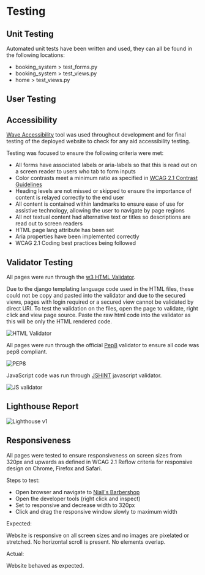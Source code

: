 # Testing

## Unit Testing

Automated unit tests have been written and used, they can all be found in the following locations:
 - booking_system > test_forms.py
 - booking_system > test_views.py
 - home > test_views.py

## User Testing

## Accessibility

[Wave Accessibility](https://wave.webaim.org/) tool was used throughout development and for final testing of the deployed website to check for any aid accessibility testing.

Testing was focused to ensure the following criteria were met:

- All forms have associated labels or aria-labels so that this is read out on a screen reader to users who tab to form inputs
- Color contrasts meet a minimum ratio as specified in [WCAG 2.1 Contrast Guidelines](https://www.w3.org/WAI/WCAG21/Understanding/contrast-minimum.html)
- Heading levels are not missed or skipped to ensure the importance of content is relayed correctly to the end user
- All content is contained within landmarks to ensure ease of use for assistive technology, allowing the user to navigate by page regions
- All not textual content had alternative text or titles so descriptions are read out to screen readers
- HTML page lang attribute has been set
- Aria properties have been implemented correctly
- WCAG 2.1 Coding best practices being followed

## Validator Testing

All pages were run through the [w3 HTML Validator](https://validator.w3.org/).

Due to the django templating language code used in the HTML files, these could not be copy and pasted into the validator and due to the secured views, pages with login required or a secured view cannot be validated by direct URI. To test the validation on the files, open the page to validate, right click and view page source. Paste the raw html code into the validator as this will be only the HTML rendered code.

![HTML Validator]()

All pages were run through the official [Pep8](http://pep8online.com/) validator to ensure all code was pep8 compliant.

![PEP8]()

JavaScript code was run through [JSHINT](https://jshint.com) javascript validator.

![JS validator]()

## Lighthouse Report

![Lighthouse v1]()

## Responsiveness

All pages were tested to ensure responsiveness on screen sizes from 320px and upwards as defined in WCAG 2.1 Reflow criteria for responsive design on Chrome, Firefox and Safari.

Steps to test:

- Open browser and navigate to [Niall's Barbershop](https://niallsbarbershop-e4e7dc2878db.herokuapp.com/)
- Open the developer tools (right click and inspect)
- Set to responsive and decrease width to 320px
- Click and drag the responsive window slowly to maximum width

Expected:

Website is responsive on all screen sizes and no images are pixelated or stretched. No horizontal scroll is present. No elements overlap.

Actual:

Website behaved as expected.
